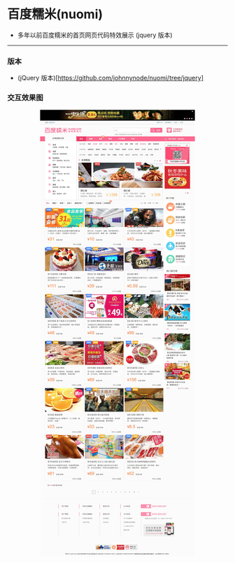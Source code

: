 # 百度糯米(nuomi)

- 多年以前百度糯米的首页网页代码特效展示 (jquery 版本)

--- 

### 版本

- (jQuery 版本)[https://github.com/johnnynode/nuomi/tree/jquery]

### 交互效果图

<div align=center>
  <img src="./pic/nuomi.jpg"/>
</div>